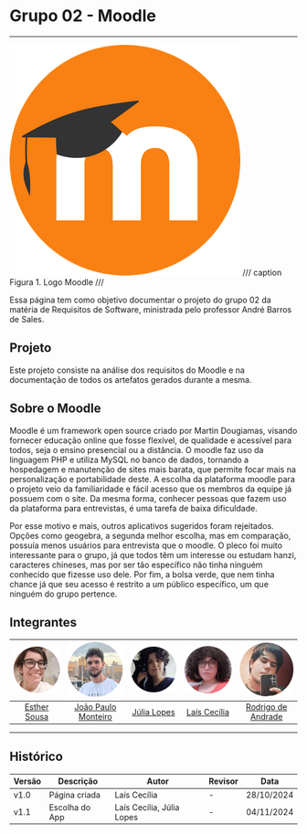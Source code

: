# Grupo 02 - Moodle
---

![Logo Moodle](./img/logo.png)
/// caption
Figura 1. Logo Moodle
///

Essa página tem como objetivo documentar o projeto do grupo 02 da matéria de Requisitos de Software, ministrada pelo professor André Barros de Sales.

## Projeto

Este projeto consiste na análise dos requisitos do Moodle e na documentação de todos os artefatos gerados durante a mesma.

## Sobre o Moodle

Moodle é um framework open source criado por Martin Dougiamas, visando fornecer educação online que fosse flexível, de qualidade e acessível para todos, seja o ensino presencial ou a distância. O moodle faz uso da linguagem PHP e utiliza MySQL no banco de dados, tornando a hospedagem e manutenção de sites mais barata, que permite focar mais na personalização e portabilidade deste.
A escolha da plataforma moodle para o projeto veio da familiaridade e fácil acesso que os membros da equipe já possuem com o site. Da mesma forma, conhecer pessoas que fazem uso da plataforma para entrevistas, é uma tarefa de baixa dificuldade.

Por esse motivo e mais, outros aplicativos sugeridos foram rejeitados. Opções como geogebra, a segunda melhor escolha, mas em comparação, possuía menos usuários para entrevista que o moodle. O pleco foi muito interessante para o grupo, já que todos têm um interesse ou estudam hanzi, caracteres chineses, mas por ser tão específico não tinha ninguém conhecido que fizesse uso dele. Por fim, a bolsa verde, que nem tinha chance já que seu acesso é restrito a um público específico, um que ninguém do grupo pertence.

## Integrantes
 
| ![Esther](./img/Est.png) | ![João](./img/Jp.png)| ![Júlia](./img/Jl.png) | ![Laís](./img/Lc.png) | ![Rodrigo](./img/Rod.png) |
|:-----------------------:|:-------------------:|:---------------------:|:--------------------:|:------------------------:|
| [Esther Sousa](https://github.com/EstherSousa)| [João Paulo Monteiro](https://github.com/joaombc) | [Júlia Lopes](https://github.com/WonnzDA) | [Laís Cecília](https://github.com/Laisczt) | [Rodrigo de Andrade](https://github.com/OrlandiRodrigo ) 

---

## Histórico

| Versão | Descrição      | Autor                     | Revisor     | Data       |
|--------|----------------|---------------------------|-------------|------------|
| v1.0   | Página criada  | Laís Cecília              |      -      | 28/10/2024 |
| v1.1   | Escolha do App | Laís Cecília, Júlia Lopes |      -      | 04/11/2024 |

